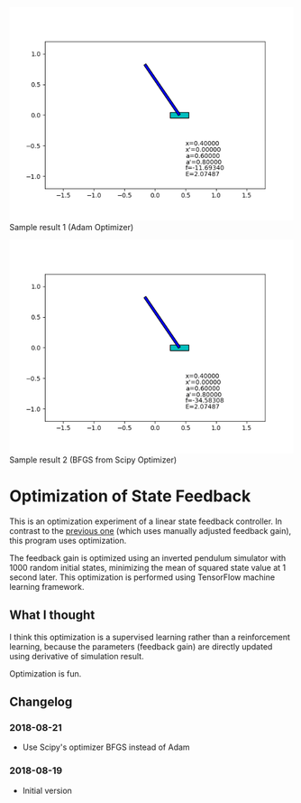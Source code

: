 ﻿![sample_output.gif](sample_output.gif)  
Sample result 1 (Adam Optimizer)

![sample_output_scipy.gif](sample_output_scipy.gif)  
Sample result 2 (BFGS from Scipy Optimizer)

# Optimization of State Feedback

This is an optimization experiment of a linear state feedback controller.
In contrast to the [previous one](../prog02_state_feedback) (which uses manually adjusted feedback gain),
this program uses optimization.

The feedback gain is optimized using an inverted pendulum simulator with 1000 random initial states,
minimizing the mean of squared state value at 1 second later.
This optimization is performed using TensorFlow machine learning framework.


## What I thought

I think this optimization is a supervised learning rather than a reinforcement learning,
because the parameters (feedback gain) are directly updated using derivative of simulation result.

Optimization is fun.

## Changelog

### 2018-08-21
- Use Scipy's optimizer BFGS instead of Adam

### 2018-08-19
- Initial version
